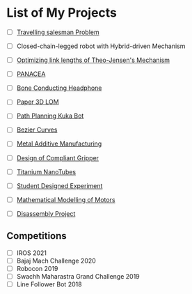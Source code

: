 # List of My Projects

- [ ] [Travelling salesman Problem]()
- [ ] Closed-chain-legged robot with Hybrid-driven Mechanism
- [ ] [Optimizing link lengths of Theo-Jensen's Mechanism]()
- [ ] [PANACEA]()
- [ ] [Bone Conducting Headphone]()
- [ ] [Paper 3D LOM]()
- [ ] [Path Planning Kuka Bot]()
- [ ] [Bezier Curves]()
- [ ] [Metal Additive Manufacturing](https://docs.google.com/presentation/d/19KLw-CRvMaCQPSGXqd44P0TIlssJ90v2_gtvdTW02Ng/edit#slide=id.p)
- [ ] [Design of Compliant Gripper]()
- [ ] [Titanium NanoTubes]()
- [ ] [Student Designed Experiment]()
- [ ] [Mathematical Modelling of Motors]()
- [ ] [Disassembly Project](https://docs.google.com/presentation/d/1x9--k5ceChA7rfNUJ0Ouza83KQWaTfdecITDHePwBLI/edit#slide=id.g452cec4887_2_1)



## Competitions

- [ ] IROS 2021
- [ ] Bajaj Mach Challenge 2020
- [ ] Robocon 2019
- [ ] Swachh Maharastra Grand Challenge 2019
- [ ] Line Follower Bot 2018
